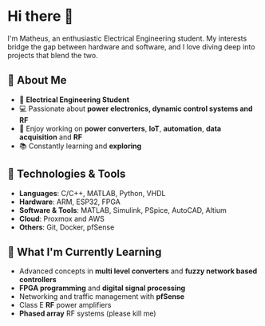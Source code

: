# Hi there 👋

I'm Matheus, an enthusiastic Electrical Engineering student. My interests bridge the gap between hardware and software, and I love diving deep into projects that blend the two. 

## 🚀 About Me
- 🔋 **Electrical Engineering Student** 
- 💻 Passionate about **power electronics, dynamic control systems and RF** 
- 🔧 Enjoy working on **power converters**, **IoT**, **automation**, **data acquisition** and **RF**
- 📚 Constantly learning and **exploring**

## 🔨 Technologies & Tools
- **Languages**: C/C++, MATLAB, Python, VHDL
- **Hardware**: ARM, ESP32, FPGA
- **Software & Tools**: MATLAB, Simulink, PSpice, AutoCAD, Altium
- **Cloud**: Proxmox and AWS
- **Others**: Git, Docker, pfSense

## 🌱 What I'm Currently Learning
- Advanced concepts in **multi level converters** and **fuzzy network based controllers**
- **FPGA programming** and **digital signal processing**
- Networking and traffic management with **pfSense**
- Class E **RF** power amplifiers
- **Phased array** RF systems (please kill me)

